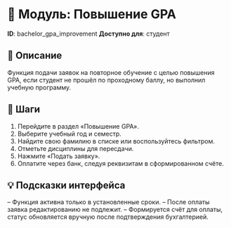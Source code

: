 # 📘 Модуль: Повышение GPA
**ID**: bachelor_gpa_improvement
**Доступно для**: студент

## 📝 Описание
Функция подачи заявок на повторное обучение с целью повышения GPA, если студент не прошёл по проходному баллу, но выполнил учебную программу.

## 🩜 Шаги
1. Перейдите в раздел «Повышение GPA».
2. Выберите учебный год и семестр.
3. Найдите свою фамилию в списке или воспользуйтесь фильтром.
4. Отметьте дисциплины для пересдачи.
5. Нажмите «Подать заявку».
6. Оплатите через банк, следуя реквизитам в сформированном счёте.

## 💡 Подсказки интерфейса
– Функция активна только в установленные сроки.
– После оплаты заявка редактированию не подлежит.
– Формируется счёт для оплаты, статус обновляется вручную после подтверждения бухгалтерией.
